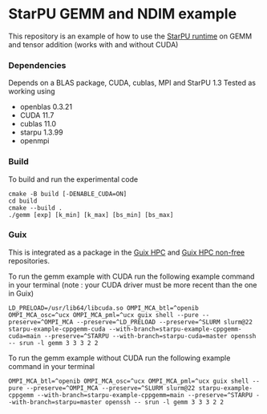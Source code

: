 # StarPU GEMM and NDIM example
This repository is an example of how to use the [StarPU runtime](https://gitlab.inria.fr/starpu/starpu) on GEMM and tensor addition (works with and without CUDA)

### Dependencies
Depends on a BLAS package, CUDA, cublas, MPI and StarPU 1.3
Tested as working using
* openblas 0.3.21
* CUDA 11.7
* cublas 11.0
* starpu 1.3.99
* openmpi

### Build
To build and run the experimental code
```
cmake -B build [-DENABLE_CUDA=ON]
cd build
cmake --build .
./gemm [exp] [k_min] [k_max] [bs_min] [bs_max]
```

### Guix
This is integrated as a package in the [Guix HPC](https://gitlab.inria.fr/guix-hpc/guix-hpc) and [Guix HPC non-free](https://gitlab.inria.fr/guix-hpc/guix-hpc-non-free) repositories.

To run the gemm example with CUDA run the following example command in your terminal (note : your CUDA driver must be more recent than the one in Guix)
```
LD_PRELOAD=/usr/lib64/libcuda.so OMPI_MCA_btl=^openib OMPI_MCA_osc=^ucx OMPI_MCA_pml=^ucx guix shell --pure --preserve=^OMPI_MCA --preserve=^LD_PRELOAD --preserve=^SLURM slurm@22 starpu-example-cppgemm-cuda --with-branch=starpu-example-cppgemm-cuda=main --preserve=^STARPU --with-branch=starpu-cuda=master openssh -- srun -l gemm 3 3 3 2 2
```

To run the gemm example without CUDA run the following example command in your terminal
```
OMPI_MCA_btl=^openib OMPI_MCA_osc=^ucx OMPI_MCA_pml=^ucx guix shell --pure --preserve=^OMPI_MCA --preserve=^SLURM slurm@22 starpu-example-cppgemm --with-branch=starpu-example-cppgemm=main --preserve=^STARPU --with-branch=starpu=master openssh -- srun -l gemm 3 3 3 2 2
```
